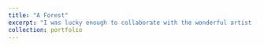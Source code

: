 ```yaml
---
title: "A Forest"
excerpt: "I was lucky enough to collaborate with the wonderful artist [Max de Esteban](https://maxdeesteban.com/) on his brilliant work entitled [A Forest](https://www.klompching.com/newsblog/2021/2/2/max-de-esteban-museum-acquisition), which is part of the permanent collection of the Museum of Contemporary Art of Barcelona ([MACBA](https://www.macba.cat/en)). In the piece of art below, the artist politely asks a deep neural network for a selfie, even though -as an algorithm- it has no self. Will [explainable AI](https://en.wikipedia.org/wiki/Explainable_artificial_intelligence) help to bridge this gap between machines and human beings? <br/> <br/><img src='/images/MACBA_Forest.jpg'>"
collection: portfolio
---
```

